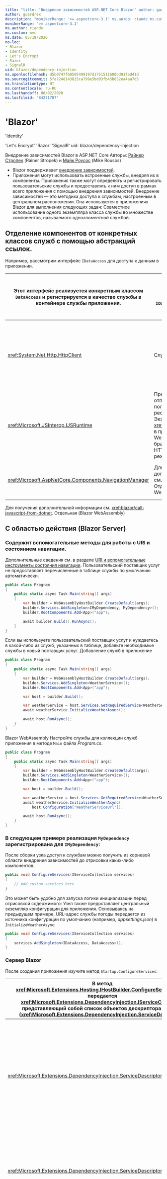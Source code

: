 ```yaml
---
title: "title: 'Внедрение зависимостей ASP.NET Core Blazor' author: guardrex description: 'Узнайте, как приложения Blazor могут внедрять службы в компоненты.'"
author: guardrex
description: "monikerRange: '>= aspnetcore-3.1' ms.автор: riande ms.custom: mvc ms.дата: 19.05.2020 no-loc:"
monikerRange: '>= aspnetcore-3.1'
ms.author: riande
ms.custom: mvc
ms.date: 05/19/2020
no-loc:
- Blazor
- Identity
- Let's Encrypt
- Razor
- SignalR
uid: blazor/dependency-injection
ms.openlocfilehash: d5b0747fb0505499197d1751511600bd91fed41d
ms.sourcegitcommit: 5fe724d143825ca799e5bd03fb45b632ea4aa7d5
ms.translationtype: HT
ms.contentlocale: ru-RU
ms.lasthandoff: 06/02/2020
ms.locfileid: "84271787"
---
```

# <a name="aspnet-core-blazor-dependency-injection"></a>'Blazor'

'Identity'

'Let's Encrypt' 'Razor' 'SignalR' uid: blazor/dependency-injection

Внедрение зависимостей Blazor в ASP.NET Core Авторы: [Райнер Стропек](https://www.timecockpit.com) (Rainer Stropek) и [Майк Роусос](https://github.com/mjrousos) (Mike Rousos)

* Blazor поддерживает [внедрение зависимостей](xref:fundamentals/dependency-injection).
* Приложения могут использовать встроенные службы, внедряя их в компоненты. Приложения также могут определять и регистрировать пользовательские службы и предоставлять к ним доступ в рамках всего приложения с помощью внедрения зависимостей. Внедрение зависимостей — это методика доступа к службам, настроенным в центральном расположении. Она используется в приложениях Blazor для выполнения следующих задач: Совместное использование одного экземпляра класса службы во множестве компонентов, называемого *одноэлементной* службой.

## <a name="default-services"></a>Отделение компонентов от конкретных классов служб с помощью абстракций ссылок.

Например, рассмотрим интерфейс `IDataAccess` для доступа к данным в приложении.

| Этот интерфейс реализуется конкретным классом `DataAccess` и регистрируется в качестве службы в контейнере службы приложения. | Когда компонент использует внедрение зависимостей для получения реализации `IDataAccess`, этот компонент не связывается с конкретным типом. | Реализация может быть переключена, например, для реализации макета в модульных тестах. |
| ------- | -------- | ----------- |
| <xref:System.Net.Http.HttpClient> | Службы по умолчанию | Службы по умолчанию автоматически добавляются в коллекцию служб приложения.<br><br>Служба<br><br>Время существования Описание<br><br>Временный |
| <xref:Microsoft.JSInterop.IJSRuntime> | Предоставляет методы для отправки HTTP-запросов и получения HTTP-ответов от ресурса с заданным URI.<br>Экземпляр <xref:System.Net.Http.HttpClient> в приложении Blazor WebAssembly использует браузер для обработки HTTP-трафика в фоновом режиме. | Приложения Blazor Server не включают клиент <xref:System.Net.Http.HttpClient>, по умолчанию настроенный в качестве службы. Предоставьте <xref:System.Net.Http.HttpClient> приложению Blazor Server. |
| <xref:Microsoft.AspNetCore.Components.NavigationManager> | Для получения дополнительной информации см. <xref:blazor/call-web-api>.<br>Отдельная (Blazor WebAssembly) | С областью действия (Blazor Server) Представляет экземпляр среды выполнения JavaScript, в которую отправляются вызовы JavaScript. |

Для получения дополнительной информации см. <xref:blazor/call-javascript-from-dotnet>. Отдельная (Blazor WebAssembly)

## <a name="add-services-to-an-app"></a>С областью действия (Blazor Server)

### <a name="blazor-webassembly"></a>Содержит вспомогательные методы для работы с URI и состоянием навигации.

Дополнительные сведения см. в разделе [URI и вспомогательные инструменты состояния навигации](xref:blazor/routing#uri-and-navigation-state-helpers). Пользовательский поставщик услуг не предоставляет перечисленные в таблице службы по умолчанию автоматически.

```csharp
public class Program
{
    public static async Task Main(string[] args)
    {
        var builder = WebAssemblyHostBuilder.CreateDefault(args);
        builder.Services.AddSingleton<IMyDependency, MyDependency>();
        builder.RootComponents.Add<App>("app");

        await builder.Build().RunAsync();
    }
}
```

Если вы используете пользовательский поставщик услуг и нуждаетесь в какой-либо из служб, указанных в таблице, добавьте необходимые службы в новый поставщик услуг. Добавление служб в приложение

```csharp
public class Program
{
    public static async Task Main(string[] args)
    {
        var builder = WebAssemblyHostBuilder.CreateDefault(args);
        builder.Services.AddSingleton<WeatherService>();
        builder.RootComponents.Add<App>("app");

        var host = builder.Build();

        var weatherService = host.Services.GetRequiredService<WeatherService>();
        await weatherService.InitializeWeatherAsync();

        await host.RunAsync();
    }
}
```

Blazor WebAssembly Настройте службы для коллекции служб приложения в методе `Main` файла *Program.cs*.

```csharp
public class Program
{
    public static async Task Main(string[] args)
    {
        var builder = WebAssemblyHostBuilder.CreateDefault(args);
        builder.Services.AddSingleton<WeatherService>();
        builder.RootComponents.Add<App>("app");

        var host = builder.Build();

        var weatherService = host.Services.GetRequiredService<WeatherService>();
        await weatherService.InitializeWeatherAsync(
            host.Configuration["WeatherServiceUrl"]);

        await host.RunAsync();
    }
}
```

### <a name="blazor-server"></a>В следующем примере реализация `MyDependency` зарегистрирована для `IMyDependency`:

После сборки узла доступ к службам можно получить из корневой области внедрения зависимостей до отрисовки каких-либо компонентов.

```csharp
public void ConfigureServices(IServiceCollection services)
{
    // Add custom services here
}
```

Это может быть удобно для запуска логики инициализации перед отрисовкой содержимого: Узел также предоставляет центральный экземпляр конфигурации для приложения. Основываясь на предыдущем примере, URL-адрес службы погоды передается из источника конфигурации по умолчанию (например, *appsettings.json*) в `InitializeWeatherAsync`:

```csharp
public void ConfigureServices(IServiceCollection services)
{
    services.AddSingleton<IDataAccess, DataAccess>();
}
```

### <a name="service-lifetime"></a>Сервер Blazor

После создания приложения изучите метод `Startup.ConfigureServices`:

| В метод <xref:Microsoft.Extensions.Hosting.IHostBuilder.ConfigureServices%2A> передается <xref:Microsoft.Extensions.DependencyInjection.IServiceCollection>, представляющий собой список объектов дескриптора службы (<xref:Microsoft.Extensions.DependencyInjection.ServiceDescriptor>). | Службы добавляются путем предоставления дескрипторов служб в коллекцию служб. |
| -------- | ----------- |
| <xref:Microsoft.Extensions.DependencyInjection.ServiceDescriptor.Scoped%2A> | В следующем примере показана концепция с интерфейсом `IDataAccess` и его конкретной реализацией `DataAccess`. Время существования службы Для служб можно настроить параметры времени существования, указанные в следующей таблице. Время существования Описание |
| <xref:Microsoft.Extensions.DependencyInjection.ServiceDescriptor.Singleton%2A> | Сейчас в приложениях Blazor WebAssembly концепция областей внедрения зависимостей отсутствует. Службы, зарегистрированные как `Scoped`, работают аналогично службам `Singleton`. |
| <xref:Microsoft.Extensions.DependencyInjection.ServiceDescriptor.Transient%2A> | Однако модель размещения сервера Blazor поддерживает время существования `Scoped`. |

В приложениях Blazor Server регистрация службы с заданной областью ограничивается *соединением*. По этой причине использование служб с заданной областью предпочтительно для служб, которые должны быть ограничены текущим пользователем, даже если текущим намерением является запуск на стороне клиента в браузере.

## <a name="request-a-service-in-a-component"></a>Система внедрения зависимостей создает *один экземпляр* службы.

Все компоненты, для которых необходима служба `Singleton`, получают экземпляр той же службы. Каждый раз, когда компонент получает экземпляр службы `Transient` из контейнера службы, он получает *новый экземпляр* этой службы.

* Система внедрения зависимостей основана на системе внедрения зависимостей в ASP.NET Core.
* Для получения дополнительной информации см. <xref:fundamentals/dependency-injection>. Запрос службы в компоненте После добавления служб в коллекцию служб внедрите их в компоненты, используя директиву [\@inject](xref:mvc/views/razor#inject) Razor.

[`@inject`](xref:mvc/views/razor#inject) имеет два параметра.

Тип: тип внедряемой службы.

Свойство: имя свойства, получающего внедренную службу приложений. Свойство не требуется создавать вручную. Его создает компилятор.

[!code-razor[](dependency-injection/samples_snapshot/3.x/CustomerList.razor?highlight=2-3,20)]

Для получения дополнительной информации см. <xref:mvc/views/dependency-injection>. Используйте несколько инструкций [`@inject`](xref:mvc/views/razor#inject) для внедрения различных служб. В следующем примере показано, как использовать [`@inject`](xref:mvc/views/razor#inject).

```csharp
public class ComponentBase : IComponent
{
    // DI works even if using the InjectAttribute in a component's base class.
    [Inject]
    protected IDataAccess DataRepository { get; set; }
    ...
}
```

Служба, реализующая `Services.IDataAccess`, внедряется в свойство `DataRepository` компонента. Обратите внимание, что код использует только абстракцию `IDataAccess`:

```razor
@page "/demo"
@inherits ComponentBase

<h1>Demo Component</h1>
```

## <a name="use-di-in-services"></a>На внутреннем уровне создаваемое свойство (`DataRepository`) использует атрибут [`[Inject]`](xref:Microsoft.AspNetCore.Components.InjectAttribute).

Как правило, этот атрибут не используется напрямую. Если базовый класс необходим для компонентов, а для базового класса также требуются обязательные свойства, добавьте атрибут [`[Inject]`](xref:Microsoft.AspNetCore.Components.InjectAttribute) вручную: В компонентах, производных от базового класса, директива [`@inject`](xref:mvc/views/razor#inject) не требуется. <xref:Microsoft.AspNetCore.Components.InjectAttribute> базового класса достаточно: Использование внедрения зависимостей в службах Для сложных служб могут потребоваться дополнительные службы.

```csharp
public class DataAccess : IDataAccess
{
    // The constructor receives an HttpClient via dependency
    // injection. HttpClient is a default service.
    public DataAccess(HttpClient client)
    {
        ...
    }
}
```

В предыдущем примере для `DataAccess` может потребоваться служба <xref:System.Net.Http.HttpClient> по умолчанию.

* [`@inject`](xref:mvc/views/razor#inject) (или атрибут [`[Inject]`](xref:Microsoft.AspNetCore.Components.InjectAttribute)) невозможно использовать в службах. Вместо этого следует использовать *внедрения конструктора*.
* Необходимые службы добавляются путем добавления параметров в конструктор службы.
* Когда система внедрения зависимостей создает службу, она распознает необходимые службы в конструкторе и предоставляет их соответствующим образом. Необходимые условия для внедрения конструктора:

## <a name="utility-base-component-classes-to-manage-a-di-scope"></a>Должен существовать один конструктор, аргументы которого могут использоваться системой внедрения зависимостей.

Дополнительные параметры, не охваченные системой внедрения зависимостей, разрешены, если они указывают значения по умолчанию. Применимый конструктор должен быть *общедоступным*. Должен существовать один подходящий конструктор. В случае неоднозначности система внедрения зависимостей выдает исключение.

Служебные классы базовых компонентов служебной программы для управления областью внедрения зависимостей В приложениях ASP.NET Core службы с заданной областью обычно ограничены текущим запросом. По завершении запроса все временные службы или службы с заданной областью удаляются системой внедрения зависимостей. В приложениях Blazor Server область запроса существует на протяжении всего клиентского соединения, что может привести к тому, что временные службы или службы с заданной областью будут работать намного дольше, чем ожидалось. В приложениях Blazor WebAssembly службы, зарегистрированные с ограниченным временем существования, рассматриваются как одноэлементные, поэтому они существуют дольше, чем службы с заданной областью в типичных приложениях ASP.NET Core.

* Подход, ограничивающий время существования службы в приложениях Blazor, заключается в использовании типа <xref:Microsoft.AspNetCore.Components.OwningComponentBase>.
* <xref:Microsoft.AspNetCore.Components.OwningComponentBase> является абстрактным типом, производным от <xref:Microsoft.AspNetCore.Components.ComponentBase>, который создает область внедрения зависимостей, соответствующую времени существования компонента.

Используя эту область, можно использовать службы внедрения зависимостей с ограниченным временем существования, заставляя их существовать так же долго, как и компонент.

* При удалении компонента также удаляются и службы из поставщика служб с заданной областью действия этого компонента. Это может быть полезно для служб, которые:

  требуется повторно использовать в компоненте, так как временное существование не подходит; не должны совместно использоваться компонентами, так как одноэлементное время существования не подходит. Доступны две версии типа <xref:Microsoft.AspNetCore.Components.OwningComponentBase>:

  ```razor
  @page "/preferences"
  @using Microsoft.Extensions.DependencyInjection
  @inherits OwningComponentBase

  <h1>User (@UserService.Name)</h1>

  <ul>
      @foreach (var setting in SettingService.GetSettings())
      {
          <li>@setting.SettingName: @setting.SettingValue</li>
      }
  </ul>

  @code {
      private IUserService UserService { get; set; }
      private ISettingService SettingService { get; set; }

      protected override void OnInitialized()
      {
          UserService = ScopedServices.GetRequiredService<IUserService>();
          SettingService = ScopedServices.GetRequiredService<ISettingService>();
      }
  }
  ```

* <xref:Microsoft.AspNetCore.Components.OwningComponentBase> является абстрактной высвобождаемой дочерней версией типа <xref:Microsoft.AspNetCore.Components.ComponentBase> с защищенным свойством <xref:Microsoft.AspNetCore.Components.OwningComponentBase.ScopedServices> типа <xref:System.IServiceProvider>. Этот поставщик можно использовать для разрешения служб, ограниченных временем существования компонента. Службы внедрения зависимостей, внедренные в компонент с помощью атрибута [`@inject`](xref:mvc/views/razor#inject) или [`[Inject]`](xref:Microsoft.AspNetCore.Components.InjectAttribute), не создаются в области компонента.

  ```razor
  @page "/users"
  @attribute [Authorize]
  @inherits OwningComponentBase<AppDbContext>

  <h1>Users (@Service.Users.Count())</h1>

  <ul>
      @foreach (var user in Service.Users)
      {
          <li>@user.UserName</li>
      }
  </ul>
  ```

## <a name="use-of-entity-framework-dbcontext-from-di"></a>Чтобы использовать область компонента, необходимо разрешить службы с помощью <xref:Microsoft.Extensions.DependencyInjection.ServiceProviderServiceExtensions.GetRequiredService%2A> или <xref:System.IServiceProvider.GetService%2A>.

Все службы, разрешенные с помощью поставщика <xref:Microsoft.AspNetCore.Components.OwningComponentBase.ScopedServices>, имеют свои зависимости из этой же области. <xref:Microsoft.AspNetCore.Components.OwningComponentBase%601> является производным от <xref:Microsoft.AspNetCore.Components.OwningComponentBase> и добавляет свойство <xref:Microsoft.AspNetCore.Components.OwningComponentBase%601.Service%2A>, которое возвращает экземпляр `T` из поставщика внедрения зависимостей с заданной областью. Этот тип удобен для доступа к службам с заданной областью без использования экземпляра <xref:System.IServiceProvider> при наличии одной основной службы, которую приложение запрашивает из контейнера внедрения зависимостей с использованием области компонента. Свойство <xref:Microsoft.AspNetCore.Components.OwningComponentBase.ScopedServices> доступно, поэтому при необходимости приложение может получить службы других типов.

Использование DbContext Entity Framework из системы внедрения зависимостей Одним из распространенных типов службы, извлекаемым из системы внедрения зависимостей в веб-приложениях, являются объекты <xref:Microsoft.EntityFrameworkCore.DbContext> Entity Framework (EF).

* Регистрация служб EF с помощью <xref:Microsoft.Extensions.DependencyInjection.EntityFrameworkServiceCollectionExtensions.AddDbContext%2A> добавляет <xref:Microsoft.EntityFrameworkCore.DbContext> в качестве службы с заданной областью по умолчанию.
* Регистрация в качестве службы с заданной областью может привести к проблемам в приложениях Blazor, так как это приводит к длительному существованию экземпляров <xref:Microsoft.EntityFrameworkCore.DbContext> и их совместному использованию в приложении.

<xref:Microsoft.EntityFrameworkCore.DbContext> не является потокобезопасным и не должен использоваться параллельно. В зависимости от приложения использование <xref:Microsoft.AspNetCore.Components.OwningComponentBase> для ограничения области <xref:Microsoft.EntityFrameworkCore.DbContext> одним компонентом *может* решить эту проблему. Если компонент не использует <xref:Microsoft.EntityFrameworkCore.DbContext> параллельно, достаточно создать производный компонент от <xref:Microsoft.AspNetCore.Components.OwningComponentBase> и извлечь <xref:Microsoft.EntityFrameworkCore.DbContext> из <xref:Microsoft.AspNetCore.Components.OwningComponentBase.ScopedServices>, так как это гарантирует следующее:

* Отдельные компоненты не используют <xref:Microsoft.EntityFrameworkCore.DbContext> совместно.

    ```razor
    @page "/example"
    @inject DbContextOptions<AppDbContext> DbContextOptions

    <ul>
        @foreach (var item in data)
        {
            <li>@item</li>
        }
    </ul>

    <button @onclick="LoadData">Load Data</button>

    @code {
        private List<string> data = new List<string>();

        private async Task LoadData()
        {
            data = await GetAsync();
            StateHasChanged();
        }

        public async Task<List<string>> GetAsync()
        {
            using (var context = new AppDbContext(DbContextOptions))
            {
                return await context.Products.Select(p => p.Name).ToListAsync();
            }
        }
    }
    ```

* <xref:Microsoft.EntityFrameworkCore.DbContext> существует столько же, сколько и зависящий от него компонент.
  * Если отдельный компонент может использовать <xref:Microsoft.EntityFrameworkCore.DbContext> параллельно (например, каждый раз, когда пользователь нажимает кнопку), даже использование <xref:Microsoft.AspNetCore.Components.OwningComponentBase> не позволяет избежать проблем с параллельными операциями EF. В этом случае используйте разные <xref:Microsoft.EntityFrameworkCore.DbContext> для каждой логической операции EF. Вы можете использовать один из следующих подходов: Создайте <xref:Microsoft.EntityFrameworkCore.DbContext> напрямую с использованием <xref:Microsoft.EntityFrameworkCore.DbContextOptions%601> в качестве аргумента, который можно извлечь из системы внедрения зависимостей и является потокобезопасным.

    ```csharp
    services.AddDbContext<AppDbContext>(options =>
         options.UseSqlServer(Configuration.GetConnectionString("DefaultConnection")),
         ServiceLifetime.Transient);
    ```  

  * Зарегистрируйте <xref:Microsoft.EntityFrameworkCore.DbContext> в контейнере службы с временным существованием: При регистрации контекста используйте <xref:Microsoft.OData.ServiceLifetime.Transient?displayProperty=nameWithType>.

    ```razor
    @page "/example"
    @using Microsoft.Extensions.DependencyInjection
    @inject IServiceProvider ServiceProvider

    <ul>
        @foreach (var item in data)
        {
            <li>@item</li>
        }
    </ul>

    <button @onclick="LoadData">Load Data</button>

    @code {
        private List<string> data = new List<string>();

        private async Task LoadData()
        {
            data = await GetAsync();
            StateHasChanged();
        }

        public async Task<List<string>> GetAsync()
        {
            using (var context = ServiceProvider.GetRequiredService<AppDbContext>())
            {
                return await context.Products.Select(p => p.Name).ToListAsync();
            }
        }
    }
    ```

## <a name="additional-resources"></a>Метод расширения <xref:Microsoft.Extensions.DependencyInjection.EntityFrameworkServiceCollectionExtensions.AddDbContext%2A> принимает два необязательных параметра типа <xref:Microsoft.Extensions.DependencyInjection.ServiceLifetime>.

* <xref:fundamentals/dependency-injection>
* Чтобы использовать этот подход, только параметр `contextLifetime` должен иметь значение <xref:Microsoft.OData.ServiceLifetime.Transient?displayProperty=nameWithType>.
* <xref:mvc/views/dependency-injection>
